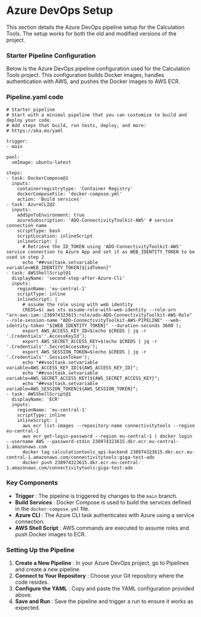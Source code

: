 # Azure DevOps Setup

This section details the Azure DevOps pipeline setup for the Calculation Tools. The setup works for both the old and modified versions of the project.

### Starter Pipeline Configuration

Below is the Azure DevOps pipeline configuration used for the Calculation Tools project. This configuration builds Docker images, handles authentication with AWS, and pushes the Docker images to AWS ECR.

###  Pipeline.yaml code


```
# Starter pipeline
# Start with a minimal pipeline that you can customize to build and deploy your code.
# Add steps that build, run tests, deploy, and more:
# https://aka.ms/yaml

trigger:
- main

pool:
  vmImage: ubuntu-latest

steps:
- task: DockerCompose@1
  inputs:
    containerregistrytype: 'Container Registry'
    dockerComposeFile: 'docker-compose.yml'
    action: 'Build services'
- task: AzureCLI@2
  inputs:
    addSpnToEnvironment: true
    azureSubscription: 'ADO-ConnectivityToolkit-AWS' # service connection name
    scriptType: bash
    scriptLocation: inlineScript
    inlineScript: |
      # Retrieve the ID_TOKEN using 'ADO-ConnectivityToolkit-AWS' service connection to Azure App and set it as WEB_IDENTITY_TOKEN to be used in step 2
      echo "##vso[task.setvariable variable=WEB_IDENTITY_TOKEN]${idToken}"
- task: AWSShellScript@1
  displayName: 'second-step-after-Azure-Cli'
  inputs:
    regionName: 'eu-central-1'
    scriptType: inline
    inlineScript: |
      # assume the role using with web identity
      CREDS=$( aws sts assume-role-with-web-identity --role-arn "arn:aws:iam::238974323615:role/ado-ADO-ConnectivityToolkit-AWS-Role" --role-session-name "ADO-ConnectivityToolkit-AWS-PIPELINE" --web-identity-token "${WEB_IDENTITY_TOKEN}" --duration-seconds 3600 );
      export AWS_ACCESS_KEY_ID=$(echo $CREDS | jq -r '.Credentials''.AccessKeyId');
      export AWS_SECRET_ACCESS_KEY=$(echo $CREDS | jq -r '.Credentials''.SecretAccessKey');
      export AWS_SESSION_TOKEN=$(echo $CREDS | jq -r '.Credentials''.SessionToken');
      echo "##vso[task.setvariable variable=AWS_ACCESS_KEY_ID]${AWS_ACCESS_KEY_ID}";
      echo "##vso[task.setvariable variable=AWS_SECRET_ACCESS_KEY]${AWS_SECRET_ACCESS_KEY}";
      echo "##vso[task.setvariable variable=AWS_SESSION_TOKEN]${AWS_SESSION_TOKEN}";
- task: AWSShellScript@1
  displayName: 'ECR'
  inputs:
    regionName: 'eu-central-1'
    scriptType: inline
    inlineScript: |
      aws ecr list-images --repository-name connectivitytools --region eu-central-1
      aws ecr get-login-password --region eu-central-1 | docker login --username AWS --password-stdin 238974323615.dkr.ecr.eu-central-1.amazonaws.com
      docker tag calculationtools_api-backend 238974323615.dkr.ecr.eu-central-1.amazonaws.com/connectivitytools:giga-test-ado
      docker push 238974323615.dkr.ecr.eu-central-1.amazonaws.com/connectivitytools:giga-test-ado

```


### Key Components

* **Trigger** : The pipeline is triggered by changes to the `main` branch.
* **Build Services** : Docker Compose is used to build the services defined in the `docker-compose.yml` file.
* **Azure CLI** : The Azure CLI task authenticates with Azure using a service connection.
* **AWS Shell Script** : AWS commands are executed to assume roles and push Docker images to ECR.

### Setting Up the Pipeline

1. **Create a New Pipeline** : In your Azure DevOps project, go to Pipelines and create a new pipeline.
2. **Connect to Your Repository** : Choose your Git repository where the code resides.
3. **Configure the YAML** : Copy and paste the YAML configuration provided above.
4. **Save and Run** : Save the pipeline and trigger a run to ensure it works as expected.
